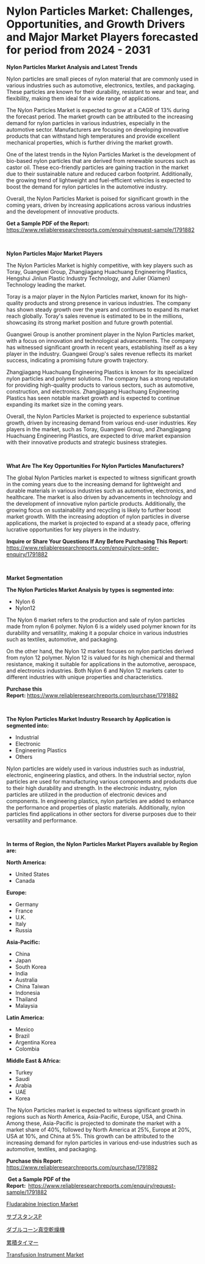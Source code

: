 <p><h1>Nylon Particles Market: Challenges, Opportunities, and Growth Drivers and Major Market Players forecasted for period from 2024 - 2031</h1></p><p><strong>Nylon Particles Market Analysis and Latest Trends</strong></p>
<p><p>Nylon particles are small pieces of nylon material that are commonly used in various industries such as automotive, electronics, textiles, and packaging. These particles are known for their durability, resistant to wear and tear, and flexibility, making them ideal for a wide range of applications.</p><p>The Nylon Particles Market is expected to grow at a CAGR of 13% during the forecast period. The market growth can be attributed to the increasing demand for nylon particles in various industries, especially in the automotive sector. Manufacturers are focusing on developing innovative products that can withstand high temperatures and provide excellent mechanical properties, which is further driving the market growth.</p><p>One of the latest trends in the Nylon Particles Market is the development of bio-based nylon particles that are derived from renewable sources such as castor oil. These eco-friendly particles are gaining traction in the market due to their sustainable nature and reduced carbon footprint. Additionally, the growing trend of lightweight and fuel-efficient vehicles is expected to boost the demand for nylon particles in the automotive industry.</p><p>Overall, the Nylon Particles Market is poised for significant growth in the coming years, driven by increasing applications across various industries and the development of innovative products.</p></p>
<p><strong>Get a Sample PDF of the Report:&nbsp;</strong> <a href="https://www.reliableresearchreports.com/enquiry/request-sample/1791882">https://www.reliableresearchreports.com/enquiry/request-sample/1791882</a></p>
<p>&nbsp;</p>
<p><strong>Nylon Particles Major Market Players</strong></p>
<p><p>The Nylon Particles Market is highly competitive, with key players such as Toray, Guangwei Group, Zhangjiagang Huachuang Engineering Plastics, Hengshui Jinlun Plastic Industry Technology, and Julier (Xiamen) Technology leading the market.</p><p>Toray is a major player in the Nylon Particles market, known for its high-quality products and strong presence in various industries. The company has shown steady growth over the years and continues to expand its market reach globally. Toray's sales revenue is estimated to be in the millions, showcasing its strong market position and future growth potential.</p><p>Guangwei Group is another prominent player in the Nylon Particles market, with a focus on innovation and technological advancements. The company has witnessed significant growth in recent years, establishing itself as a key player in the industry. Guangwei Group's sales revenue reflects its market success, indicating a promising future growth trajectory.</p><p>Zhangjiagang Huachuang Engineering Plastics is known for its specialized nylon particles and polymer solutions. The company has a strong reputation for providing high-quality products to various sectors, such as automotive, construction, and electronics. Zhangjiagang Huachuang Engineering Plastics has seen notable market growth and is expected to continue expanding its market size in the coming years.</p><p>Overall, the Nylon Particles Market is projected to experience substantial growth, driven by increasing demand from various end-user industries. Key players in the market, such as Toray, Guangwei Group, and Zhangjiagang Huachuang Engineering Plastics, are expected to drive market expansion with their innovative products and strategic business strategies.</p></p>
<p>&nbsp;</p>
<p><strong>What Are The Key Opportunities For Nylon Particles Manufacturers?</strong></p>
<p><p>The global Nylon Particles market is expected to witness significant growth in the coming years due to the increasing demand for lightweight and durable materials in various industries such as automotive, electronics, and healthcare. The market is also driven by advancements in technology and the development of innovative nylon particle products. Additionally, the growing focus on sustainability and recycling is likely to further boost market growth. With the increasing adoption of nylon particles in diverse applications, the market is projected to expand at a steady pace, offering lucrative opportunities for key players in the industry.</p></p>
<p><strong>Inquire or Share Your Questions If Any Before Purchasing This Report:</strong> <a href="https://www.reliableresearchreports.com/enquiry/pre-order-enquiry/1791882">https://www.reliableresearchreports.com/enquiry/pre-order-enquiry/1791882</a></p>
<p>&nbsp;</p>
<p><strong>Market Segmentation</strong></p>
<p><strong>The Nylon Particles Market Analysis by types is segmented into:</strong></p>
<p><ul><li>Nylon 6</li><li>Nylon12</li></ul></p>
<p><p>The Nylon 6 market refers to the production and sale of nylon particles made from nylon 6 polymer. Nylon 6 is a widely used polymer known for its durability and versatility, making it a popular choice in various industries such as textiles, automotive, and packaging.</p><p>On the other hand, the Nylon 12 market focuses on nylon particles derived from nylon 12 polymer. Nylon 12 is valued for its high chemical and thermal resistance, making it suitable for applications in the automotive, aerospace, and electronics industries. Both Nylon 6 and Nylon 12 markets cater to different industries with unique properties and characteristics.</p></p>
<p><strong>Purchase this Report:&nbsp;</strong><a href="https://www.reliableresearchreports.com/purchase/1791882">https://www.reliableresearchreports.com/purchase/1791882</a></p>
<p>&nbsp;</p>
<p><strong>The Nylon Particles Market Industry Research by Application is segmented into:</strong></p>
<p><ul><li>Industrial</li><li>Electronic</li><li>Engineering Plastics</li><li>Others</li></ul></p>
<p><p>Nylon particles are widely used in various industries such as industrial, electronic, engineering plastics, and others. In the industrial sector, nylon particles are used for manufacturing various components and products due to their high durability and strength. In the electronic industry, nylon particles are utilized in the production of electronic devices and components. In engineering plastics, nylon particles are added to enhance the performance and properties of plastic materials. Additionally, nylon particles find applications in other sectors for diverse purposes due to their versatility and performance.</p></p>
<p>&nbsp;</p>
<p><strong>In terms of Region, the Nylon Particles Market Players available by Region are:</strong></p>
<p>
    <p> <strong> North America: </strong>
        <ul>
            <li>United States</li>
            <li>Canada</li>
        </ul>
        </p> 
    <p> <strong> Europe: </strong>
        <ul>
            <li>Germany</li>
            <li>France</li>
            <li>U.K.</li>
            <li>Italy</li>
            <li>Russia</li>
        </ul>
        </p> 
    <p> <strong> Asia-Pacific: </strong>
        <ul>
            <li>China</li>
            <li>Japan</li>
            <li>South Korea</li>
            <li>India</li>
            <li>Australia</li>
            <li>China Taiwan</li>
            <li>Indonesia</li>
            <li>Thailand</li>
            <li>Malaysia</li>
        </ul>
        </p> 
    <p> <strong> Latin America: </strong>
        <ul>
            <li>Mexico</li>
            <li>Brazil</li>
            <li>Argentina Korea</li>
            <li>Colombia</li>
        </ul>
        </p> 
    <p> <strong> Middle East & Africa: </strong>
        <ul>
            <li>Turkey</li>
            <li>Saudi</li>
            <li>Arabia</li>
            <li>UAE</li>
            <li>Korea</li>
        </ul>
    </p>
    </p>
<p><p>The Nylon Particles market is expected to witness significant growth in regions such as North America, Asia-Pacific, Europe, USA, and China. Among these, Asia-Pacific is projected to dominate the market with a market share of 40%, followed by North America at 25%, Europe at 20%, USA at 10%, and China at 5%. This growth can be attributed to the increasing demand for nylon particles in various end-use industries such as automotive, textiles, and packaging.</p></p>
<p><strong>Purchase this Report: </strong><a href="https://www.reliableresearchreports.com/purchase/1791882">https://www.reliableresearchreports.com/purchase/1791882</a></p>
<p>&nbsp;<strong>Get a Sample PDF of the Report:&nbsp;&nbsp;</strong><a href="https://www.reliableresearchreports.com/enquiry/request-sample/1791882">https://www.reliableresearchreports.com/enquiry/request-sample/1791882</a></p>
<p><strong></strong></p>
<p><p><a href="https://issuu.com/reportprime-2/docs/fludarabine-injection-market-size-2030.pptx">Fludarabine Injection Market</a></p><p><a href="https://medium.com/@maudward1907/%E3%82%B5%E3%83%96%E3%82%B9%E3%82%BF%E3%83%B3%E3%82%B9p%E5%B8%82%E5%A0%B4-2031%E5%B9%B4%E3%81%BE%E3%81%A7%E3%81%AE%E6%88%90%E5%8A%9F%E3%81%99%E3%82%8B%E3%83%93%E3%82%B8%E3%83%8D%E3%82%B9%E6%88%A6%E7%95%A5%E3%81%AE%E9%8D%B5-8763f9024a2a">サブスタンスP</a></p><p><a href="https://medium.com/@solomonbode85/%E3%83%80%E3%83%96%E3%83%AB%E3%82%B3%E3%83%BC%E3%83%B3%E7%9C%9F%E7%A9%BA%E4%B9%BE%E7%87%A5%E6%A9%9F%E5%B8%82%E5%A0%B4%E3%81%AE%E5%88%86%E6%9E%90-%E3%82%B0%E3%83%AD%E3%83%BC%E3%83%90%E3%83%AB%E7%94%A3%E6%A5%AD%E3%81%AE%E5%B1%95%E6%9C%9B%E3%81%A8%E4%BA%88%E6%B8%AC-2024%E5%B9%B4%E3%81%8B%E3%82%892031%E5%B9%B4-ddb297dcbb05">ダブルコーン真空乾燥機</a></p><p><a href="https://github.com/oafhukehf4709715/Market-Research-Report-List-1/blob/main/2907625191187.md">累積タイマー</a></p><p><a href="https://issuu.com/reportprime-2/docs/transfusion-instrument-market-size-2030.pptx">Transfusion Instrument Market</a></p></p>